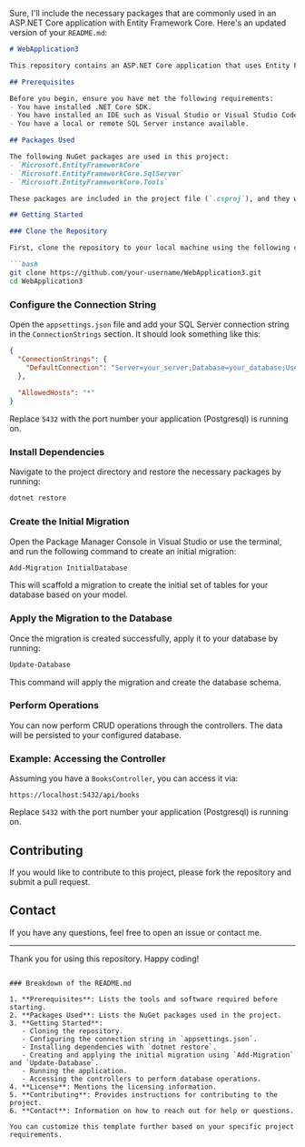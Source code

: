 Sure, I'll include the necessary packages that are commonly used in an ASP.NET Core application with Entity Framework Core. Here's an updated version of your `README.md`:

```markdown
# WebApplication3

This repository contains an ASP.NET Core application that uses Entity Framework Core for database operations. Follow the steps below to set up the project on your local machine.

## Prerequisites

Before you begin, ensure you have met the following requirements:
- You have installed .NET Core SDK.
- You have installed an IDE such as Visual Studio or Visual Studio Code.
- You have a local or remote SQL Server instance available.

## Packages Used

The following NuGet packages are used in this project:
- `Microsoft.EntityFrameworkCore`
- `Microsoft.EntityFrameworkCore.SqlServer`
- `Microsoft.EntityFrameworkCore.Tools`

These packages are included in the project file (`.csproj`), and they will be restored when you run `dotnet restore`.

## Getting Started

### Clone the Repository

First, clone the repository to your local machine using the following command:

```bash
git clone https://github.com/your-username/WebApplication3.git
cd WebApplication3
```

### Configure the Connection String

Open the `appsettings.json` file and add your SQL Server connection string in the `ConnectionStrings` section. It should look something like this:

```json
{
  "ConnectionStrings": {
    "DefaultConnection": "Server=your_server;Database=your_database;User Id=your_username;Password=your_password;PORT=5432"
  },
 
  "AllowedHosts": "*"
}
```
Replace `5432` with the port number your application (Postgresql) is running on.

### Install Dependencies

Navigate to the project directory and restore the necessary packages by running:

```bash
dotnet restore
```

### Create the Initial Migration

Open the Package Manager Console in Visual Studio or use the terminal, and run the following command to create an initial migration:

```bash
Add-Migration InitialDatabase
```

This will scaffold a migration to create the initial set of tables for your database based on your model.

### Apply the Migration to the Database

Once the migration is created successfully, apply it to your database by running:

```bash
Update-Database
```

This command will apply the migration and create the database schema.


### Perform Operations

You can now perform CRUD operations through the controllers. The data will be persisted to your configured database.

### Example: Accessing the Controller

Assuming you have a `BooksController`, you can access it via:

```
https://localhost:5432/api/books
```

Replace `5432` with the port number your application (Postgresql) is running on.



## Contributing

If you would like to contribute to this project, please fork the repository and submit a pull request.

## Contact

If you have any questions, feel free to open an issue or contact me.

---

Thank you for using this repository. Happy coding!
```

### Breakdown of the README.md

1. **Prerequisites**: Lists the tools and software required before starting.
2. **Packages Used**: Lists the NuGet packages used in the project.
3. **Getting Started**:
   - Cloning the repository.
   - Configuring the connection string in `appsettings.json`.
   - Installing dependencies with `dotnet restore`.
   - Creating and applying the initial migration using `Add-Migration` and `Update-Database`.
   - Running the application.
   - Accessing the controllers to perform database operations.
4. **License**: Mentions the licensing information.
5. **Contributing**: Provides instructions for contributing to the project.
6. **Contact**: Information on how to reach out for help or questions.

You can customize this template further based on your specific project requirements.
